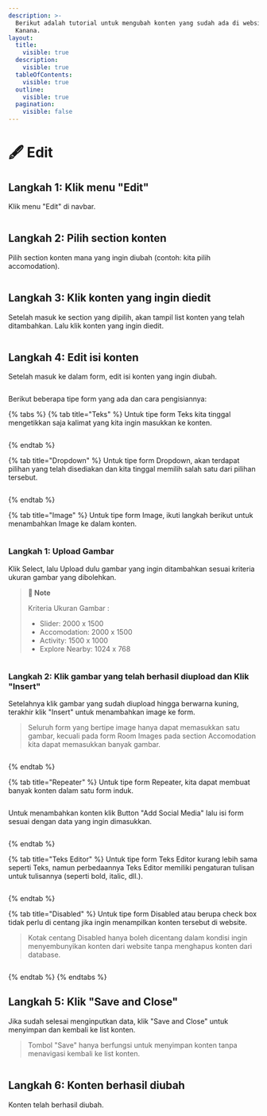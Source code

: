 ```yaml
---
description: >-
  Berikut adalah tutorial untuk mengubah konten yang sudah ada di website
  Kanana.
layout:
  title:
    visible: true
  description:
    visible: true
  tableOfContents:
    visible: true
  outline:
    visible: true
  pagination:
    visible: false
---
```


# 🖋️ Edit

## Langkah 1: Klik menu "Edit"

Klik menu "Edit" di navbar.

<figure><img src=".gitbook/assets/1_All.png" alt=""><figcaption></figcaption></figure>

## Langkah 2: Pilih section konten&#x20;

Pilih section konten mana yang ingin diubah (contoh: kita pilih accomodation).

<figure><img src=".gitbook/assets/2_All (1).png" alt=""><figcaption></figcaption></figure>

## Langkah 3: Klik konten yang ingin diedit

Setelah masuk ke section yang dipilih,  akan tampil list konten yang telah ditambahkan. Lalu klik konten yang ingin diedit.

<figure><img src=".gitbook/assets/3_Edit.png" alt=""><figcaption></figcaption></figure>

## Langkah 4: Edit isi konten

Setelah masuk ke dalam form, edit isi konten yang ingin diubah.

<figure><img src=".gitbook/assets/4_edit_new.png" alt=""><figcaption></figcaption></figure>

Berikut beberapa tipe form yang ada dan cara pengisiannya:

{% tabs %}
{% tab title="Teks" %}
Untuk tipe form Teks kita tinggal mengetikkan saja kalimat yang kita ingin masukkan ke konten.

<figure><img src=".gitbook/assets/4_Create_Teks.png" alt=""><figcaption></figcaption></figure>
{% endtab %}

{% tab title="Dropdown" %}
Untuk tipe form Dropdown, akan terdapat pilihan yang telah disediakan dan kita tinggal memilih salah satu dari pilihan tersebut.

<figure><img src=".gitbook/assets/dropdown.png" alt=""><figcaption></figcaption></figure>
{% endtab %}

{% tab title="Image" %}
Untuk tipe form Image, ikuti langkah berikut untuk menambahkan Image ke dalam konten.

<figure><img src=".gitbook/assets/4_Create_Image.png" alt=""><figcaption></figcaption></figure>

### Langkah 1: Upload Gambar

Klik Select, lalu Upload dulu gambar yang ingin ditambahkan sesuai kriteria ukuran gambar yang dibolehkan.

> **📓 Note**
>
> Kriteria Ukuran Gambar :&#x20;
>
> * Slider: 2000 x 1500&#x20;
> * Accomodation: 2000 x 1500&#x20;
> * Activity: 1500 x 1000&#x20;
> * Explore Nearby: 1024 x 768

<div align="center" data-full-width="false"><figure><img src=".gitbook/assets/5-1_Create&#x26;Edit.png" alt=""><figcaption></figcaption></figure></div>

### Langkah 2: Klik gambar yang telah berhasil diupload dan Klik "Insert"

Setelahnya klik gambar yang sudah diupload hingga berwarna kuning, terakhir klik "Insert" untuk menambahkan image ke form.

> Seluruh form yang bertipe image hanya dapat memasukkan satu gambar, kecuali pada form Room Images pada section Accomodation kita dapat memasukkan banyak gambar.

<figure><img src=".gitbook/assets/5-2_Create&#x26;Edit.png" alt=""><figcaption></figcaption></figure>
{% endtab %}

{% tab title="Repeater" %}
Untuk tipe form Repeater, kita dapat membuat banyak konten dalam satu form induk.

<div align="left"><figure><img src=".gitbook/assets/repeater1.png" alt=""><figcaption></figcaption></figure></div>

Untuk menambahkan konten klik Button "Add Social Media" lalu isi  form sesuai dengan data yang ingin dimasukkan.

<figure><img src=".gitbook/assets/repeater2.png" alt=""><figcaption></figcaption></figure>
{% endtab %}

{% tab title="Teks Editor" %}
Untuk tipe form Teks Editor kurang lebih sama seperti Teks, namun perbedaannya Teks Editor memiliki pengaturan tulisan untuk tulisannya (seperti bold, italic, dll.).

<figure><img src=".gitbook/assets/teks_editor.png" alt=""><figcaption></figcaption></figure>
{% endtab %}

{% tab title="Disabled" %}
Untuk tipe form Disabled atau berupa check box  tidak perlu di centang jika ingin menampilkan konten tersebut di website.

> Kotak centang Disabled hanya boleh dicentang dalam kondisi ingin menyembunyikan konten dari website tanpa menghapus konten dari database.

<figure><img src=".gitbook/assets/6_Create&#x26;Edit.png" alt=""><figcaption></figcaption></figure>
{% endtab %}
{% endtabs %}

## Langkah 5: Klik "Save and Close"

Jika sudah selesai menginputkan data, klik "Save and Close" untuk menyimpan dan kembali ke list konten.

> Tombol "Save" hanya berfungsi untuk menyimpan konten tanpa menavigasi kembali ke list konten.

<figure><img src=".gitbook/assets/5_edit_new.png" alt=""><figcaption></figcaption></figure>

## Langkah 6: Konten berhasil diubah

Konten telah berhasil diubah.

<figure><img src=".gitbook/assets/8_Edit.png" alt=""><figcaption></figcaption></figure>
